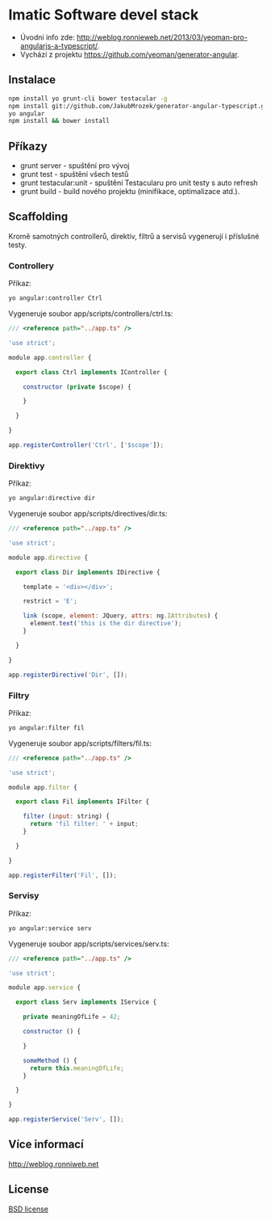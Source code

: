 # Imatic Software devel stack

* Úvodní info zde: http://weblog.ronnieweb.net/2013/03/yeoman-pro-angularjs-a-typescript/.
* Vychází z projektu https://github.com/yeoman/generator-angular.

## Instalace

```bash
npm install yo grunt-cli bower testacular -g
npm install git://github.com/JakubMrozek/generator-angular-typescript.git
yo angular
npm install && bower install
```

## Příkazy

* grunt server - spuštění pro vývoj
* grunt test - spuštění všech testů
* grunt testacular:unit - spuštění Testacularu pro unit testy s auto refresh
* grunt build - build nového projektu (minifikace, optimalizace atd.).


## Scaffolding

Kromě samotných controllerů, direktiv, filtrů a servisů vygenerují i příslušné testy.

### Controllery

Příkaz:

```bash
yo angular:controller Ctrl
```

Vygeneruje soubor app/scripts/controllers/ctrl.ts:

```javascript
/// <reference path="../app.ts" />

'use strict';

module app.controller {

  export class Ctrl implements IController {

    constructor (private $scope) {

    }

  }

}

app.registerController('Ctrl', ['$scope']);
```

### Direktivy

Příkaz:

```bash
yo angular:directive dir
```

Vygeneruje soubor app/scripts/directives/dir.ts:

```javascript
/// <reference path="../app.ts" />

'use strict';

module app.directive {

  export class Dir implements IDirective {

    template = '<div></div>';

    restrict = 'E';

    link (scope, element: JQuery, attrs: ng.IAttributes) {
      element.text('this is the dir directive');
    }

  }

}

app.registerDirective('Dir', []);
```

### Filtry

Příkaz:

```bash
yo angular:filter fil
```

Vygeneruje soubor app/scripts/filters/fil.ts:

```javascript
/// <reference path="../app.ts" />

'use strict';

module app.filter {

  export class Fil implements IFilter {

    filter (input: string) {
      return 'fil filter: ' + input;
    }

  }

}

app.registerFilter('Fil', []);
```

### Servisy

Příkaz:

```bash
yo angular:service serv
```

Vygeneruje soubor app/scripts/services/serv.ts:

```javascript
/// <reference path="../app.ts" />

'use strict';

module app.service {

  export class Serv implements IService {

    private meaningOfLife = 42;

    constructor () {

    }

    someMethod () {
      return this.meaningOfLife;
    }

  }

}

app.registerService('Serv', []);
```



## Více informací

http://weblog.ronniweb.net


## License

[BSD license](http://opensource.org/licenses/bsd-license.php)

